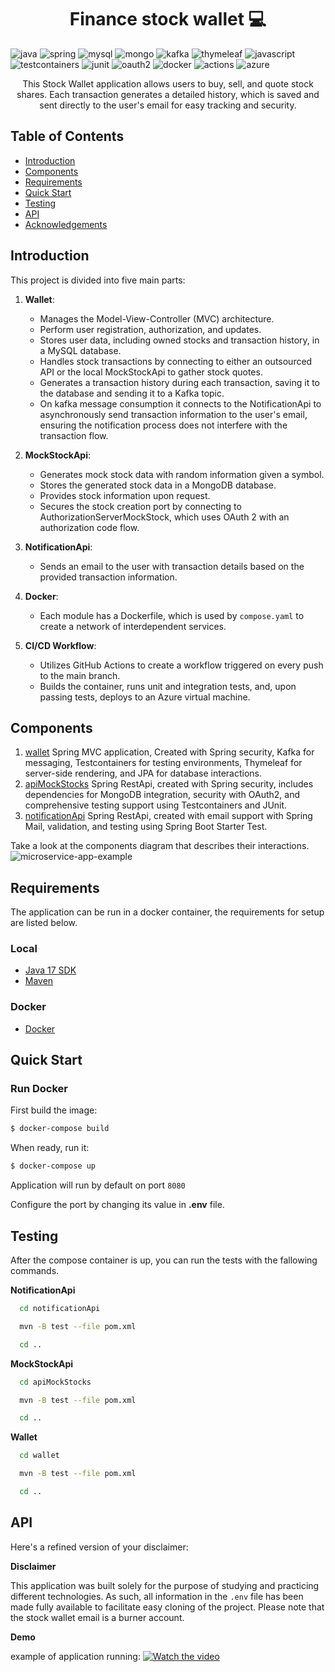 [JAVASCRIPT__BADGE]: https://img.shields.io/badge/Javascript-000?style=for-the-badge&logo=javascript
[THYMELEAF__BADGE]: https://img.shields.io/badge/Thymeleaf-%23005C0F.svg?style=for-the-badge&logo=Thymeleaf&logoColor=white
[MYSQL__BADGE]: https://img.shields.io/badge/mysql-4479A1.svg?style=for-the-badge&logo=mysql&logoColor=white
[KAFKA__BADGE]: https://img.shields.io/badge/Apache%20Kafka-000?style=for-the-badge&logo=apachekafka
[TESTCONTAINERS__BADGE]: https://img.shields.io/badge/Testcontainers-%23316192?style=for-the-badge&logo=box&logoColor=white
[JUNIT__BADGE]: https://img.shields.io/badge/JUnit-C71A36?style=for-the-badge&logo=openjdk&logoColor=white
[JAVA_BADGE]:https://img.shields.io/badge/java-%23ED8B00.svg?style=for-the-badge&logo=openjdk&logoColor=white
[SPRING_BADGE]: https://img.shields.io/badge/spring-%236DB33F.svg?style=for-the-badge&logo=spring&logoColor=white
[MONGO_BADGE]:https://img.shields.io/badge/MongoDB-%234ea94b.svg?style=for-the-badge&logo=mongodb&logoColor=white
[AZURE_BADGE]:https://img.shields.io/badge/azure-%230072C6.svg?style=for-the-badge&logo=microsoftazure&logoColor=white
[OAUTH2_BADGE]:https://img.shields.io/badge/Auth0-EB5424?logo=auth0&logoColor=fff&style=for-the-badge
[ACTIONS_BADGE]:https://img.shields.io/badge/GitHub%20Actions-2088FF?logo=githubactions&logoColor=fff&style=for-the-badge
[DOCKER_BADGE]:https://img.shields.io/badge/Docker-2496ED?logo=docker&logoColor=fff&style=for-the-badge

<h1 align="center" style="font-weight: bold;">Finance stock wallet 💻</h1>

![java][JAVA_BADGE]
![spring][SPRING_BADGE]
![mysql][MYSQL__BADGE]
![mongo][MONGO_BADGE]
![kafka][KAFKA__BADGE]
![thymeleaf][THYMELEAF__BADGE]
![javascript][JAVASCRIPT__BADGE]
![testcontainers][TESTCONTAINERS__BADGE]
![junit][JUNIT__BADGE]
![oauth2][OAUTH2_BADGE]
![docker][DOCKER_BADGE]
![actions][ACTIONS_BADGE]
![azure][AZURE_BADGE]

<p align="center">
  This Stock Wallet application allows users to buy, sell, and quote stock shares. Each transaction generates a detailed history, which is saved and sent directly to the user's email for easy tracking and security.
</p>


## Table of Contents

- [Introduction](#introduction)
- [Components](#components)
- [Requirements](#requirements)
- [Quick Start](#quick-start)
- [Testing](#testing)
- [API](#requirements)
- [Acknowledgements](#acknowledgements)




## Introduction

This project is divided into five main parts:

1. **Wallet**:
   - Manages the Model-View-Controller (MVC) architecture.
   - Perform user registration, authorization, and updates.
   - Stores user data, including owned stocks and transaction history, in a MySQL database.
   - Handles stock transactions by connecting to either an outsourced API or the local MockStockApi to gather stock quotes.
   - Generates a transaction history during each transaction, saving it to the database and sending it to a Kafka topic.
   - On kafka message consumption it connects to the NotificationApi to asynchronously send transaction information to the user's email, ensuring the notification process does not interfere with the transaction flow.

2. **MockStockApi**:
   - Generates mock stock data with random information given a symbol.
   - Stores the generated stock data in a MongoDB database.
   - Provides stock information upon request.
   - Secures the stock creation port by connecting to AuthorizationServerMockStock, which uses OAuth 2 with an authorization code flow.

3. **NotificationApi**:
   - Sends an email to the user with transaction details based on the provided transaction information.

4. **Docker**:
   - Each module has a Dockerfile, which is used by `compose.yaml` to create a network of interdependent services.

5. **CI/CD Workflow**:
   - Utilizes GitHub Actions to create a workflow triggered on every push to the main branch.
   - Builds the container, runs unit and integration tests, and, upon passing tests, deploys to an Azure virtual machine.

## Components

1. [wallet](/wallet) Spring MVC application, Created with Spring security, Kafka for messaging, Testcontainers for testing environments, Thymeleaf for server-side rendering, and JPA for database interactions.
2. [apiMockStocks](/apiMockStocks) Spring RestApi, created with Spring security, includes dependencies for MongoDB integration, security with OAuth2, and comprehensive testing support using Testcontainers and JUnit.
3. [notificationApi](/notificationApi) Spring RestApi, created with email support with Spring Mail, validation, and testing using Spring Boot Starter Test.

Take a look at the components diagram that describes their interactions.
![microservice-app-example](https://github.com/user-attachments/assets/2d3bafd8-3bd8-4b60-9fa1-3ac2295d919c)


## Requirements
The application can be run in a docker container, the requirements for setup are listed below.

### Local
* [Java 17 SDK](https://www.oracle.com/java/technologies/javase/jdk17-archive-downloads.html)
* [Maven](https://maven.apache.org/download.cgi)


### Docker
* [Docker](https://www.docker.com/get-docker)


## Quick Start

### Run Docker

First build the image:
```bash
$ docker-compose build
```

When ready, run it:
```bash
$ docker-compose up
```

Application will run by default on port `8080`

Configure the port by changing its value in __.env__ file.


## Testing
After the compose container is up, you can run the tests with the fallowing commands.

**NotificationApi**
```bash
  cd notificationApi
```

```bash
  mvn -B test --file pom.xml
```

```bash
  cd ..
```

**MockStockApi**
```bash
  cd apiMockStocks
```

```bash
  mvn -B test --file pom.xml
```

```bash
  cd ..
```

**Wallet**
```bash
  cd wallet
```

```bash
  mvn -B test --file pom.xml
```

```bash
  cd ..
```

## API
Here's a refined version of your disclaimer:

**Disclaimer**

This application was built solely for the purpose of studying and practicing different technologies. As such, all information in the `.env` file has been made fully available to facilitate easy cloning of the project. Please note that the stock wallet email is a burner account.

**Demo**

example of application running: [![Watch the video](https://img.youtube.com/vi/1gbRvNPtIts/maxresdefault.jpg)](https://www.youtube.com/watch?v=1gbRvNPtIts)
